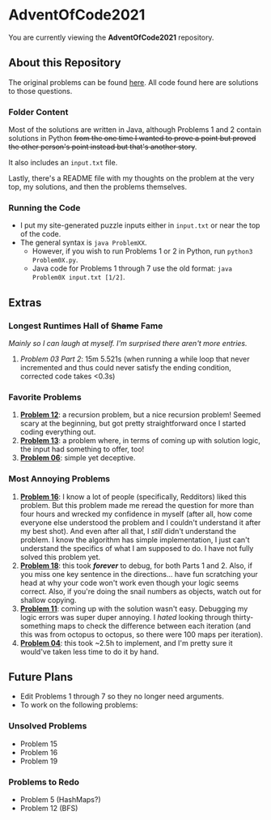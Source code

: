 # AdventOfCode2021
You are currently viewing the **AdventOfCode2021** repository.

## About this Repository
The original problems can be found [here](https://adventofcode.com/2021 "Advent of Code 2021"). All code found here are solutions to those questions.

### Folder Content
Most of the solutions are written in Java, although Problems 1 and 2 contain solutions in Python ~~from the one time I wanted to prove a point but proved the other person's point instead but that's another story~~.

It also includes an `input.txt` file.

Lastly, there's a README file with my thoughts on the problem at the very top, my solutions, and then the problems themselves.

### Running the Code
- I put my site-generated puzzle inputs either in `input.txt` or near the top of the code.
- The general syntax is `java ProblemXX`.
  - However, if you wish to run Problems 1 or 2 in Python, run `python3 Problem0X.py`.
  - Java code for Problems 1 through 7 use the old format: `java Problem0X input.txt [1/2]`.

## Extras
### Longest Runtimes Hall of ~~Shame~~ Fame
*Mainly so I can laugh at myself. I'm surprised there aren't more entries.*
1. *Problem 03 Part 2*: 15m 5.521s (when running a while loop that never incremented and thus could never satisfy the ending condition, corrected code takes <0.3s)

### Favorite Problems
1. [**Problem 12**](https://github.com/Daphne-Qin/AdventOfCode2021/tree/main/Problem12): a recursion problem, but a nice recursion problem! Seemed scary at the beginning, but got pretty straightforward once I started coding everything out.
2. [**Problem 13**](https://github.com/Daphne-Qin/AdventOfCode2021/tree/main/Problem13): a problem where, in terms of coming up with solution logic, the input had something to offer, too!
3. [**Problem 06**](https://github.com/Daphne-Qin/AdventOfCode2021/tree/main/Problem06): simple yet deceptive.

### Most Annoying Problems
1. [**Problem 16**](https://github.com/Daphne-Qin/AdventOfCode2021/tree/main/Problem16): I know a lot of people (specifically, Redditors) liked this problem. But this problem made me reread the question for more than four hours and wrecked my confidence in myself (after all, how come everyone else understood the problem and I couldn't understand it after my best shot). And even after all that, I *still* didn't understand the problem. I know the algorithm has simple implementation, I just can't understand the specifics of what I am supposed to do. I have not fully solved this problem yet.
2. [**Problem 18**](https://github.com/Daphne-Qin/AdventOfCode2021/tree/main/Problem18): this took ***forever*** to debug, for both Parts 1 and 2. Also, if you miss one key sentence in the directions... have fun scratching your head at why your code won't work even though your logic seems correct. Also, if you're doing the snail numbers as objects, watch out for shallow copying.
3. [**Problem 11**](https://github.com/Daphne-Qin/AdventOfCode2021/tree/main/Problem11): coming up with the solution wasn't easy. Debugging my logic errors was super duper annoying. I *hated* looking through thirty-something maps to check the difference between each iteration (and this was from octopus to octopus, so there were 100 maps per iteration).
4. [**Problem 04**](https://github.com/Daphne-Qin/AdventOfCode2021/tree/main/Problem04): this took ~2.5h to implement, and I'm pretty sure it would've taken less time to do it by hand.

## Future Plans
- Edit Problems 1 through 7 so they no longer need arguments.
- To work on the following problems:

### Unsolved Problems
- Problem 15
- Problem 16
- Problem 19

### Problems to Redo
- Problem 5 (HashMaps?)
- Problem 12 (BFS)
